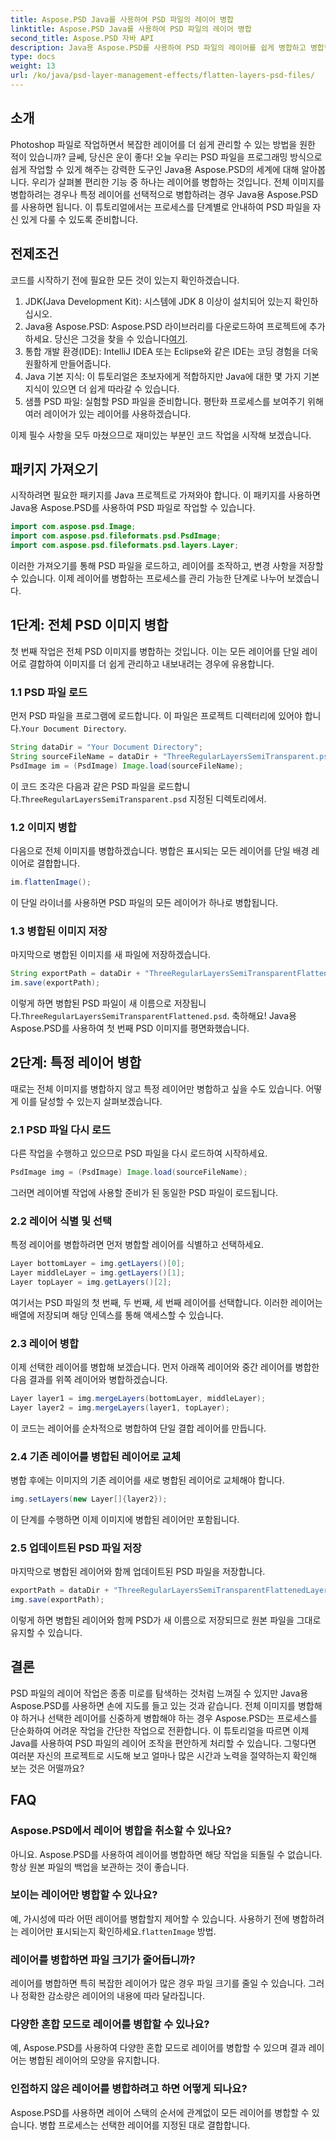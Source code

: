 ```yaml
---
title: Aspose.PSD Java를 사용하여 PSD 파일의 레이어 병합
linktitle: Aspose.PSD Java를 사용하여 PSD 파일의 레이어 병합
second_title: Aspose.PSD 자바 API
description: Java용 Aspose.PSD를 사용하여 PSD 파일의 레이어를 쉽게 병합하고 병합할 수 있습니다. PSD 파일 관리를 단순화하려면 이 단계별 가이드를 따르십시오.
type: docs
weight: 13
url: /ko/java/psd-layer-management-effects/flatten-layers-psd-files/
---
```

## 소개

Photoshop 파일로 작업하면서 복잡한 레이어를 더 쉽게 관리할 수 있는 방법을 원한 적이 있습니까? 글쎄, 당신은 운이 좋다! 오늘 우리는 PSD 파일을 프로그래밍 방식으로 쉽게 작업할 수 있게 해주는 강력한 도구인 Java용 Aspose.PSD의 세계에 대해 알아봅니다. 우리가 살펴볼 편리한 기능 중 하나는 레이어를 병합하는 것입니다. 전체 이미지를 병합하려는 경우나 특정 레이어를 선택적으로 병합하려는 경우 Java용 Aspose.PSD를 사용하면 됩니다. 이 튜토리얼에서는 프로세스를 단계별로 안내하여 PSD 파일을 자신 있게 다룰 수 있도록 준비합니다.

## 전제조건

코드를 시작하기 전에 필요한 모든 것이 있는지 확인하겠습니다.

1. JDK(Java Development Kit): 시스템에 JDK 8 이상이 설치되어 있는지 확인하십시오.
2.  Java용 Aspose.PSD: Aspose.PSD 라이브러리를 다운로드하여 프로젝트에 추가하세요. 당신은 그것을 찾을 수 있습니다[여기](https://releases.aspose.com/psd/java/).
3. 통합 개발 환경(IDE): IntelliJ IDEA 또는 Eclipse와 같은 IDE는 코딩 경험을 더욱 원활하게 만들어줍니다.
4. Java 기본 지식: 이 튜토리얼은 초보자에게 적합하지만 Java에 대한 몇 가지 기본 지식이 있으면 더 쉽게 따라갈 수 있습니다.
5. 샘플 PSD 파일: 실험할 PSD 파일을 준비합니다. 평탄화 프로세스를 보여주기 위해 여러 레이어가 있는 레이어를 사용하겠습니다.

이제 필수 사항을 모두 마쳤으므로 재미있는 부분인 코드 작업을 시작해 보겠습니다.

## 패키지 가져오기

시작하려면 필요한 패키지를 Java 프로젝트로 가져와야 합니다. 이 패키지를 사용하면 Java용 Aspose.PSD를 사용하여 PSD 파일로 작업할 수 있습니다.

```java
import com.aspose.psd.Image;
import com.aspose.psd.fileformats.psd.PsdImage;
import com.aspose.psd.fileformats.psd.layers.Layer;
```

이러한 가져오기를 통해 PSD 파일을 로드하고, 레이어를 조작하고, 변경 사항을 저장할 수 있습니다. 이제 레이어를 병합하는 프로세스를 관리 가능한 단계로 나누어 보겠습니다.

## 1단계: 전체 PSD 이미지 병합

첫 번째 작업은 전체 PSD 이미지를 병합하는 것입니다. 이는 모든 레이어를 단일 레이어로 결합하여 이미지를 더 쉽게 관리하고 내보내려는 경우에 유용합니다.

### 1.1 PSD 파일 로드

 먼저 PSD 파일을 프로그램에 로드합니다. 이 파일은 프로젝트 디렉터리에 있어야 합니다.`Your Document Directory`.

```java
String dataDir = "Your Document Directory";
String sourceFileName = dataDir + "ThreeRegularLayersSemiTransparent.psd";
PsdImage im = (PsdImage) Image.load(sourceFileName);
```

이 코드 조각은 다음과 같은 PSD 파일을 로드합니다.`ThreeRegularLayersSemiTransparent.psd` 지정된 디렉토리에서.

### 1.2 이미지 병합

다음으로 전체 이미지를 병합하겠습니다. 병합은 표시되는 모든 레이어를 단일 배경 레이어로 결합합니다.

```java
im.flattenImage();
```

이 단일 라이너를 사용하면 PSD 파일의 모든 레이어가 하나로 병합됩니다.

### 1.3 병합된 이미지 저장

마지막으로 병합된 이미지를 새 파일에 저장하겠습니다.

```java
String exportPath = dataDir + "ThreeRegularLayersSemiTransparentFlattened.psd";
im.save(exportPath);
```

 이렇게 하면 병합된 PSD 파일이 새 이름으로 저장됩니다.`ThreeRegularLayersSemiTransparentFlattened.psd`. 축하해요! Java용 Aspose.PSD를 사용하여 첫 번째 PSD 이미지를 평면화했습니다.

## 2단계: 특정 레이어 병합

때로는 전체 이미지를 병합하지 않고 특정 레이어만 병합하고 싶을 수도 있습니다. 어떻게 이를 달성할 수 있는지 살펴보겠습니다.

### 2.1 PSD 파일 다시 로드

다른 작업을 수행하고 있으므로 PSD 파일을 다시 로드하여 시작하세요.

```java
PsdImage img = (PsdImage) Image.load(sourceFileName);
```

그러면 레이어별 작업에 사용할 준비가 된 동일한 PSD 파일이 로드됩니다.

### 2.2 레이어 식별 및 선택

특정 레이어를 병합하려면 먼저 병합할 레이어를 식별하고 선택하세요.

```java
Layer bottomLayer = img.getLayers()[0];
Layer middleLayer = img.getLayers()[1];
Layer topLayer = img.getLayers()[2];
```

여기서는 PSD 파일의 첫 번째, 두 번째, 세 번째 레이어를 선택합니다. 이러한 레이어는 배열에 저장되며 해당 인덱스를 통해 액세스할 수 있습니다.

### 2.3 레이어 병합

이제 선택한 레이어를 병합해 보겠습니다. 먼저 아래쪽 레이어와 중간 레이어를 병합한 다음 결과를 위쪽 레이어와 병합하겠습니다.

```java
Layer layer1 = img.mergeLayers(bottomLayer, middleLayer);
Layer layer2 = img.mergeLayers(layer1, topLayer);
```

이 코드는 레이어를 순차적으로 병합하여 단일 결합 레이어를 만듭니다.

### 2.4 기존 레이어를 병합된 레이어로 교체

병합 후에는 이미지의 기존 레이어를 새로 병합된 레이어로 교체해야 합니다.

```java
img.setLayers(new Layer[]{layer2});
```

이 단계를 수행하면 이제 이미지에 병합된 레이어만 포함됩니다.

### 2.5 업데이트된 PSD 파일 저장

마지막으로 병합된 레이어와 함께 업데이트된 PSD 파일을 저장합니다.

```java
exportPath = dataDir + "ThreeRegularLayersSemiTransparentFlattenedLayerByLayer.psd";
img.save(exportPath);
```

이렇게 하면 병합된 레이어와 함께 PSD가 새 이름으로 저장되므로 원본 파일을 그대로 유지할 수 있습니다.

## 결론

PSD 파일의 레이어 작업은 종종 미로를 탐색하는 것처럼 느껴질 수 있지만 Java용 Aspose.PSD를 사용하면 손에 지도를 들고 있는 것과 같습니다. 전체 이미지를 병합해야 하거나 선택한 레이어를 신중하게 병합해야 하는 경우 Aspose.PSD는 프로세스를 단순화하여 어려운 작업을 간단한 작업으로 전환합니다. 이 튜토리얼을 따르면 이제 Java를 사용하여 PSD 파일의 레이어 조작을 편안하게 처리할 수 있습니다. 그렇다면 여러분 자신의 프로젝트로 시도해 보고 얼마나 많은 시간과 노력을 절약하는지 확인해 보는 것은 어떨까요?

## FAQ

### Aspose.PSD에서 레이어 병합을 취소할 수 있나요?  
아니요. Aspose.PSD를 사용하여 레이어를 병합하면 해당 작업을 되돌릴 수 없습니다. 항상 원본 파일의 백업을 보관하는 것이 좋습니다.

### 보이는 레이어만 병합할 수 있나요?  
 예, 가시성에 따라 어떤 레이어를 병합할지 제어할 수 있습니다. 사용하기 전에 병합하려는 레이어만 표시되는지 확인하세요.`flattenImage` 방법.

### 레이어를 병합하면 파일 크기가 줄어듭니까?  
레이어를 병합하면 특히 복잡한 레이어가 많은 경우 파일 크기를 줄일 수 있습니다. 그러나 정확한 감소량은 레이어의 내용에 따라 달라집니다.

### 다양한 혼합 모드로 레이어를 병합할 수 있나요?  
예, Aspose.PSD를 사용하여 다양한 혼합 모드로 레이어를 병합할 수 있으며 결과 레이어는 병합된 레이어의 모양을 유지합니다.

### 인접하지 않은 레이어를 병합하려고 하면 어떻게 되나요?  
Aspose.PSD를 사용하면 레이어 스택의 순서에 관계없이 모든 레이어를 병합할 수 있습니다. 병합 프로세스는 선택한 레이어를 지정된 대로 결합합니다.